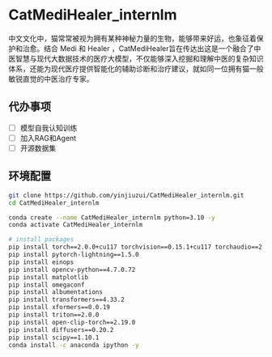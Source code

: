 # CatMediHealer_internlm
  中文文化中，猫常常被视为拥有某种神秘力量的生物，能够带来好运，也象征着保护和治愈。结合 Medi 和 Healer ，CatMediHealer旨在传达出这是一个融合了中医智慧与现代大数据技术的医疗大模型，不仅能够深入挖掘和理解中医的复杂知识体系，还能为现代医疗提供智能化的辅助诊断和治疗建议，就如同一位拥有猫一般敏锐直觉的中医治疗专家。

## 代办事项
- [ ] 模型自我认知训练
- [ ] 加入RAG和Agent
- [ ] 开源数据集

## 环境配置
```bash
git clone https://github.com/yinjiuzui/CatMediHealer_internlm.git
cd CatMediHealer_internlm

conda create --name CatMediHealer_internlm python=3.10 -y
conda activate CatMediHealer_internlm

# install packages
pip install torch==2.0.0+cu117 torchvision==0.15.1+cu117 torchaudio==2.0.1 --index-url https://download.pytorch.org/whl/cu117
pip install pytorch-lightning==1.5.0
pip install einops
pip install opencv-python==4.7.0.72
pip install matplotlib
pip install omegaconf
pip install albumentations
pip install transformers==4.33.2
pip install xformers==0.0.19
pip install triton==2.0.0
pip install open-clip-torch==2.19.0
pip install diffusers==0.20.2
pip install scipy==1.10.1
conda install -c anaconda ipython -y
```
